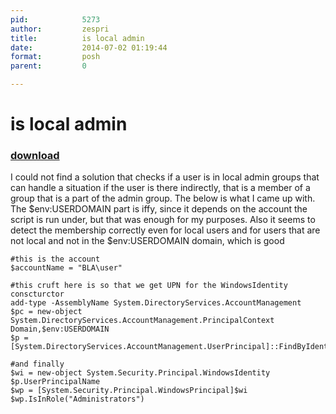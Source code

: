 ```yaml
---
pid:            5273
author:         zespri
title:          is local admin
date:           2014-07-02 01:19:44
format:         posh
parent:         0

---
```


# is local admin

### [download](//scripts/5273.ps1)

I could not find a solution that checks if a user is in local admin groups that can handle a situation if the user is there indirectly, that is a member of a group that is a part of the admin group. The below is what I came up with. The $env:USERDOMAIN part is iffy, since it depends on the account the script is run under, but that was enough for my purposes. Also it seems to detect the membership correctly even for local users and for users that are not local and not in the $env:USERDOMAIN domain, which is good

```posh
#this is the account
$accountName = "BLA\user"

#this cruft here is so that we get UPN for the WindowsIdentity conscturctor
add-type -AssemblyName System.DirectoryServices.AccountManagement
$pc = new-object System.DirectoryServices.AccountManagement.PrincipalContext Domain,$env:USERDOMAIN
$p = [System.DirectoryServices.AccountManagement.UserPrincipal]::FindByIdentity($pc,$accountName)

#and finally
$wi = new-object System.Security.Principal.WindowsIdentity $p.UserPrincipalName
$wp = [System.Security.Principal.WindowsPrincipal]$wi
$wp.IsInRole("Administrators")

```
